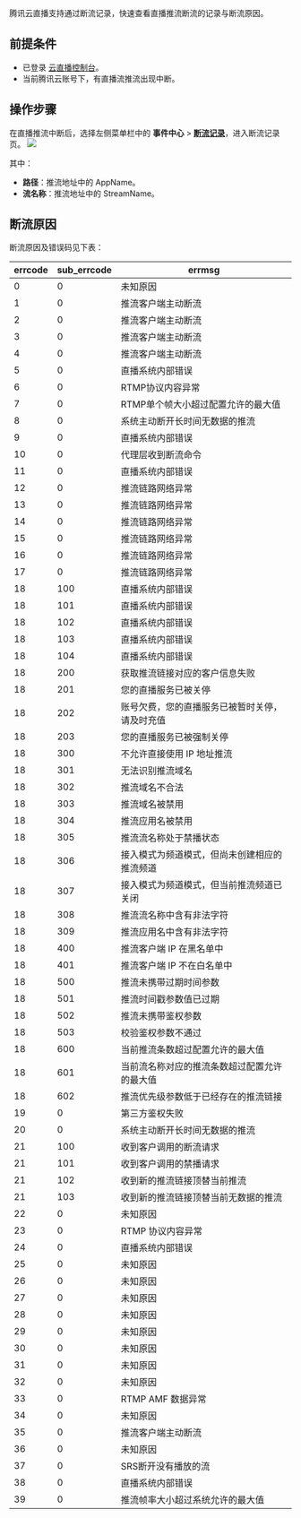 腾讯云直播支持通过断流记录，快速查看直播推流断流的记录与断流原因。

## 前提条件
- 已登录 [云直播控制台](https://console.cloud.tencent.com/live)。
- 当前腾讯云账号下，有直播流推流出现中断。

## 操作步骤

在直播推流中断后，选择左侧菜单栏中的 **事件中心** > **[断流记录](https://console.cloud.tencent.com/live/tools/streamevent)**，进入断流记录页。
![](https://qcloudimg.tencent-cloud.cn/raw/90bf01541fe32f264382b2693848f658.png)

其中：
- **路径**：推流地址中的 AppName。
- **流名称**：推流地址中的 StreamName。

[](id:erro_code)
## 断流原因
断流原因及错误码见下表： 

| errcode | sub_errcode | errmsg                                         |
| ------- | ----------- | ---------------------------------------------- |
| 0       | 0           | 未知原因                                       |
| 1       | 0           | 推流客户端主动断流                             |
| 2       | 0           | 推流客户端主动断流                             |
| 3       | 0           | 推流客户端主动断流                             |
| 4       | 0           | 推流客户端主动断流                             |
| 5       | 0           | 直播系统内部错误                               |
| 6       | 0           | RTMP协议内容异常                               |
| 7       | 0           | RTMP单个帧大小超过配置允许的最大值             |
| 8       | 0           | 系统主动断开长时间无数据的推流                 |
| 9       | 0           | 直播系统内部错误                               |
| 10      | 0           | 代理层收到断流命令                             |
| 11      | 0           | 直播系统内部错误                               |
| 12      | 0           | 推流链路网络异常                               |
| 13      | 0           | 推流链路网络异常                               |
| 14      | 0           | 推流链路网络异常                               |
| 15      | 0           | 推流链路网络异常                               |
| 16      | 0           | 推流链路网络异常                               |
| 17      | 0           | 推流链路网络异常                               |
| 18      | 100         | 直播系统内部错误                               |
| 18      | 101         | 直播系统内部错误                               |
| 18      | 102         | 直播系统内部错误                               |
| 18      | 103         | 直播系统内部错误                               |
| 18      | 104         | 直播系统内部错误                               |
| 18      | 200         | 获取推流链接对应的客户信息失败                 |
| 18      | 201         | 您的直播服务已被关停                           |
| 18      | 202         | 账号欠费，您的直播服务已被暂时关停，请及时充值 |
| 18      | 203         | 您的直播服务已被强制关停                       |
| 18      | 300         | 不允许直接使用 IP 地址推流                     |
| 18      | 301         | 无法识别推流域名                               |
| 18      | 302         | 推流域名不合法                                 |
| 18      | 303         | 推流域名被禁用                                 |
| 18      | 304         | 推流应用名被禁用                               |
| 18      | 305         | 推流流名称处于禁播状态                         |
| 18      | 306         | 接入模式为频道模式，但尚未创建相应的推流频道   |
| 18      | 307         | 接入模式为频道模式，但当前推流频道已关闭       |
| 18      | 308         | 推流流名称中含有非法字符                       |
| 18      | 309         | 推流应用名中含有非法字符                       |
| 18      | 400         | 推流客户端 IP 在黑名单中                       |
| 18      | 401         | 推流客户端 IP 不在白名单中                     |
| 18      | 500         | 推流未携带过期时间参数                         |
| 18      | 501         | 推流时间戳参数值已过期                         |
| 18      | 502         | 推流未携带鉴权参数                             |
| 18      | 503         | 校验鉴权参数不通过                             |
| 18      | 600         | 当前推流条数超过配置允许的最大值               |
| 18      | 601         | 当前流名称对应的推流条数超过配置允许的最大值   |
| 18      | 602         | 推流优先级参数低于已经存在的推流链接           |
| 19      | 0           | 第三方鉴权失败                                 |
| 20      | 0           | 系统主动断开长时间无数据的推流                 |
| 21      | 100         | 收到客户调用的断流请求                         |
| 21      | 101         | 收到客户调用的禁播请求                         |
| 21      | 102         | 收到新的推流链接顶替当前推流                   |
| 21      | 103         | 收到新的推流链接顶替当前无数据的推流           |
| 22      | 0           | 未知原因                                       |
| 23      | 0           | RTMP 协议内容异常                              |
| 24      | 0           | 直播系统内部错误                               |
| 25      | 0           | 未知原因                                       |
| 26      | 0           | 未知原因                                       |
| 27      | 0           | 未知原因                                       |
| 28      | 0           | 未知原因                                       |
| 29      | 0           | 未知原因                                       |
| 30      | 0           | 未知原因                                       |
| 31      | 0           | 未知原因                                       |
| 32      | 0           | 未知原因                                       |
| 33      | 0           | RTMP AMF 数据异常                              |
| 34      | 0           | 未知原因                                       |
| 35      | 0           | 推流客户端主动断流                             |
| 36      | 0           | 未知原因                                       |
| 37      | 0           | SRS断开没有播放的流                            |
| 38      | 0           | 直播系统内部错误                               |
| 39      | 0           | 推流帧率大小超过系统允许的最大值               |

